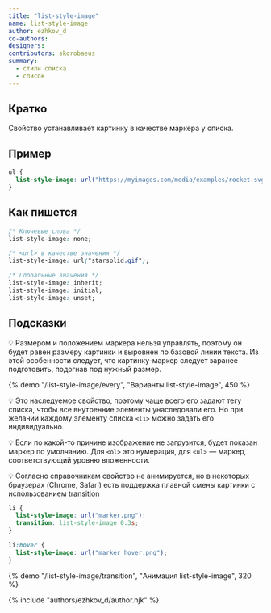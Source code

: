 ```yaml
---
title: "list-style-image"
name: list-style-image
author: ezhkov_d
co-authors:
designers:
contributors: skorobaeus
summary:
  - стили списка
  - список
---
```


## Кратко

Свойство устанавливает картинку в качестве маркера у списка.

## Пример

```css
ul {
  list-style-image: url("https://myimages.com/media/examples/rocket.svg");
}
```

## Как пишется

```css
/* Ключевые слова */
list-style-image: none;

/* <url> в качестве значения */
list-style-image: url("starsolid.gif");

/* Глобальные значения */
list-style-image: inherit;
list-style-image: initial;
list-style-image: unset;
```

## Подсказки

💡 Размером и положением маркера нельзя управлять, поэтому он будет равен размеру картинки и выровнен по базовой линии текста. Из этой особенности следует, что картинку-маркер следует заранее подготовить, подогнав под нужный размер.

{% demo "/list-style-image/every", "Варианты list-style-image", 450 %}

💡 Это наследуемое свойство, поэтому чаще всего его задают тегу списка, чтобы все внутренние элементы унаследовали его. Но при желании каждому элементу списка `<li>` можно задать его индивидуально.

💡 Если по какой-то причине изображение не загрузится, будет показан маркер по умолчанию. Для `<ol>` это нумерация, для `<ul>` — маркер, соответствующий уровню вложенности.

💡 Согласно справочникам свойство не анимируется, но в некоторых браузерах (Chrome, Safari) есть поддержка плавной смены картинки с использованием [transition](/css/doka/transition)

```css
li {
  list-style-image: url("marker.png");
  transition: list-style-image 0.3s;
}

li:hover {
  list-style-image: url("marker_hover.png");
}
```

{% demo "/list-style-image/transition", "Анимация list-style-image", 320 %}

{% include "authors/ezhkov_d/author.njk" %}
